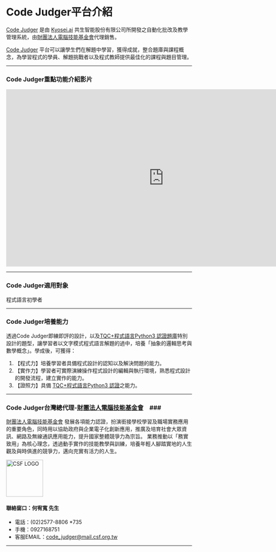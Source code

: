 # Code Judger平台介紹 #

[Code Judger](http://www.codejudger.com) 是由 [Kyosei.ai](https://kyosei.ai/) 共生智能股份有限公司所開發之自動化批改及教學管理系統，由[財團法人電腦技能基金會](https://www.csf.org.tw/main/index.asp)代理銷售。

[Code Judger](http://www.codejudger.com) 平台可以讓學生們在解題中學習，獲得成就，整合題庫與課程概念，為學習程式的學員、解題挑戰者以及程式教師提供最佳化的課程與題目管理。



---
### Code Judger重點功能介紹影片 ###

<iframe width="853" height="480" src="https://www.youtube.com/embed/63BM3OEPlQQ" frameborder="0" allow="autoplay; encrypted-media" allowfullscreen></iframe>

---



### Code Judger適用對象 ###
程式語言初學者

---


### Code Judger培養能力 ###
透過Code Judger即練即評的設計，以及[TQC+程式語言Python3 認證題庫](http://www.tqcplus.org.tw/content_brochure_PPY.asp)特別設計的題型，讓學習者以文字模式程式語言解題的過中，培養「抽象的邏輯思考與數學概念」。學成後，可獲得：
1. 【程式力】培養學習者具備程式設計的認知以及解決問題的能力。
2. 【實作力】學習者可實際演練操作程式設計的編輯與執行環境，熟悉程式設計的開發流程，建立實作的能力。
3. 【證照力】具備 [TQC+程式語言Python3 認證](http://www.tqcplus.org.tw/content_brochure_PPY.asp)之能力。

---


### Code Judger台灣總代理-[財團法人電腦技能基金會](https://www.csf.org.tw/main/index.asp)　###

[財團法人電腦技能基金會](https://www.csf.org.tw/main/index.asp) 發展各項能力認證，扮演銜接學校學習及職場實務應用的重要角色，同時用以協助政府與企業電子化創新應用，推廣及培育社會大眾資訊、網路及無線通訊應用能力，提升國家整體競爭力為宗旨。 業務推動以「務實致用」為核心理念，透過動手實作的技能教學與訓練，培養年輕人腳踏實地的人生觀及與時俱進的競爭力，邁向充實有活力的人生。

<img src="https://i.imgur.com/oqUV5Bi.png" title="CSF LOGO" alt="CSF LOGO" width="100" height="100" />

#### 聯絡窗口：何宥寬 先生 ####
* 電話：(02)2577-8806 *735
* 手機：0927168751
* 客服EMAIL：[code_judger@mail.csf.org.tw](mailto:code_judger@mail.csf.org.tw)

---


